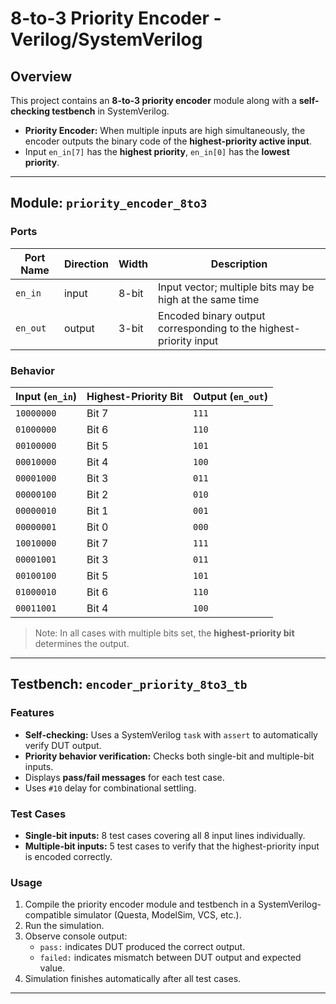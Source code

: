 
# 8-to-3 Priority Encoder - Verilog/SystemVerilog

## Overview
This project contains an **8-to-3 priority encoder** module along with a **self-checking testbench** in SystemVerilog.  

- **Priority Encoder:** When multiple inputs are high simultaneously, the encoder outputs the binary code of the **highest-priority active input**.  
- Input `en_in[7]` has the **highest priority**, `en_in[0]` has the **lowest priority**.

---

## Module: `priority_encoder_8to3`

### Ports
| Port Name | Direction | Width | Description |
|-----------|----------|-------|-------------|
| `en_in`  | input    | 8-bit | Input vector; multiple bits may be high at the same time |
| `en_out` | output   | 3-bit | Encoded binary output corresponding to the highest-priority input |

### Behavior
| Input (`en_in`) | Highest-Priority Bit | Output (`en_out`) |
|----------------|-------------------|-----------------|
| `10000000`     | Bit 7             | `111`           |
| `01000000`     | Bit 6             | `110`           |
| `00100000`     | Bit 5             | `101`           |
| `00010000`     | Bit 4             | `100`           |
| `00001000`     | Bit 3             | `011`           |
| `00000100`     | Bit 2             | `010`           |
| `00000010`     | Bit 1             | `001`           |
| `00000001`     | Bit 0             | `000`           |
| `10010000`     | Bit 7             | `111`           |
| `00001001`     | Bit 3             | `011`           |
| `00100100`     | Bit 5             | `101`           |
| `01000010`     | Bit 6             | `110`           |
| `00011001`     | Bit 4             | `100`           |

> Note: In all cases with multiple bits set, the **highest-priority bit** determines the output.

---

## Testbench: `encoder_priority_8to3_tb`

### Features
- **Self-checking:** Uses a SystemVerilog `task` with `assert` to automatically verify DUT output.
- **Priority behavior verification:** Checks both single-bit and multiple-bit inputs.
- Displays **pass/fail messages** for each test case.
- Uses `#10` delay for combinational settling.

### Test Cases
- **Single-bit inputs:** 8 test cases covering all 8 input lines individually.  
- **Multiple-bit inputs:** 5 test cases to verify that the highest-priority input is encoded correctly.

### Usage
1. Compile the priority encoder module and testbench in a SystemVerilog-compatible simulator (Questa, ModelSim, VCS, etc.).
2. Run the simulation.
3. Observe console output:
   - `pass:` indicates DUT produced the correct output.
   - `failed:` indicates mismatch between DUT output and expected value.
4. Simulation finishes automatically after all test cases.

---

